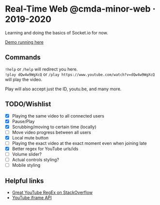 # Real-Time Web @cmda-minor-web · 2019-2020

Learning and doing the basics of Socket.io for now.

[Demo running here](https://socket-1920.herokuapp.com/)

## Commands

`!help` or `/help` will redirect you here.  
`!play dQw4w9WgXcQ` or `/play https://www.youtube.com/watch?v=dQw4w9WgXcQ` will play the video.

Play will also accept just the ID, youtu.be, and many more.

## TODO/Wishlist

- [x] Playing the same video to all connected users
- [x] Pause/Play
- [x] Scrubbing/moving to certain time (locally)
- [ ] Move video progress between all users
- [x] Local mute button
- [ ] Playing the exact video at the exact moment even when joining late
- [x] Better regex for YouTube urls/ids
- [ ] Volume slider?
- [ ] Actual controls styling?
- [ ] Mobile styling

## Helpful links

- [Great YouTube RegEx on StackOverflow](https://stackoverflow.com/questions/5830387/how-do-i-find-all-youtube-video-ids-in-a-string-using-a-regex/6901180#6901180)
- [YouTube iframe API](https://developers.google.com/youtube/iframe_api_reference)
